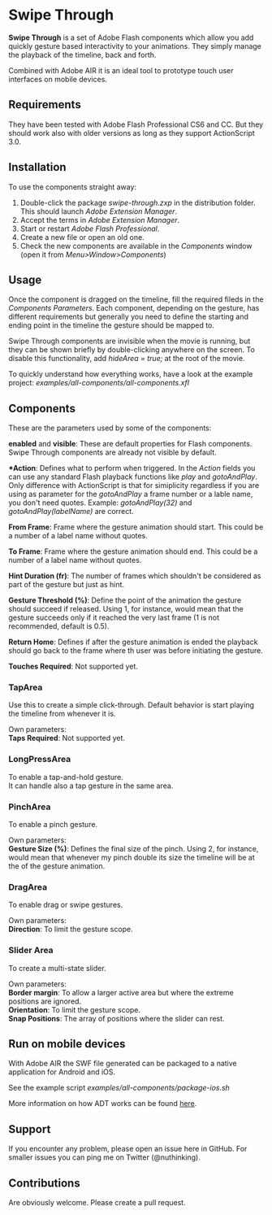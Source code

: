# Swipe Through
**Swipe Through** is a set of Adobe Flash components which allow you add quickly gesture based interactivity to your animations. They simply manage the playback of the timeline, back and forth.

Combined with Adobe AIR it is an ideal tool to prototype touch user interfaces on mobile devices.

## Requirements ##
They have been tested with Adobe Flash Professional CS6 and CC. But they should work also with older versions as long as they support ActionScript 3.0.

## Installation ##
To use the components straight away:

 1. Double-click the package *swipe-through.zxp* in the distribution folder. This should launch *Adobe Extension Manager*.
 2. Accept the terms in *Adobe Extension Manager*.
 3. Start or restart *Adobe Flash Professional*.
 4. Create a new file or open an old one.
 5. Check the new components are available in the *Components* window (open it from *Menu>Window>Components*)

## Usage ##
Once the component is dragged on the timeline, fill the required fileds in the *Components Parameters*. Each component, depending on the gesture, has different requirements but generally you need to define the starting and ending point in the timeline the gesture should be mapped to.

Swipe Through components are invisible when the movie is running, but they can be shown briefly by double-clicking anywhere on the screen. To disable this functionality, add *hideArea = true;* at the root of the movie.

To quickly understand how everything works, have a look at the example project: *examples/all-components/all-components.xfl*

## Components ##
These are the parameters used by some of the components:

**enabled** and **visible**: These are default properties for Flash components. Swipe Through components are already not visible by default.

**\*Action**: Defines what to perform when triggered. In the *Action* fields you can use any standard Flash playback functions like *play* and *gotoAndPlay*. Only difference with ActionScript is that for simiplicity regardless if you are using as parameter for the *gotoAndPlay* a frame number or a lable name, you don't need quotes.  Example: *gotoAndPlay(32)* and *gotoAndPlay(labelName)* are correct.

**From Frame**: Frame where the gesture animation should start. This could be a number of a label name without quotes.

**To Frame**: Frame where the gesture animation should end. This could be a number of a label name without quotes.

**Hint Duration (fr)**: The number of frames which shouldn't be considered as part of the gesture but just as hint.

**Gesture Threshold (%)**: Define the point of the animation the gesture should succeed if released. Using 1, for instance, would mean that the gesture succeeds only if it reached the very last frame (1 is not recommended, default is 0.5).

**Return Home**: Defines if after the gesture animation is ended the playback should go back to the frame where th user was before initiating the gesture.

**Touches Required**: Not supported yet.

### TapArea ###
Use this to create a simple click-through. Default behavior is start playing the timeline from whenever it is.

Own parameters:  
**Taps Required**: Not supported yet.  

### LongPressArea ###
To enable a tap-and-hold gesture.  
It can handle also a tap gesture in the same area.

### PinchArea ###
To enable a pinch gesture.  

Own parameters:  
**Gesture Size (%)**: Defines the final size of the pinch. Using 2, for instance, would mean that whenever my pinch double its size the timeline will be at the of the gesture animation.  

### DragArea ###
To enable drag or swipe gestures.

Own parameters:  
**Direction**: To limit the gesture scope.

### Slider Area ###
To create a multi-state slider.

Own parameters:  
**Border margin**: To allow a larger active area but where the extreme positions are ignored.  
**Orientation**: To limit the gesture scope.  
**Snap Positions**: The array of positions where the slider can rest.

## Run on mobile devices ##
With Adobe AIR the SWF file generated can be packaged to a native application for Android and iOS.

See the example script *examples/all-components/package-ios.sh*

More information on how ADT works can be found [here](http://help.adobe.com/en_US/air/build/WS901d38e593cd1bac1e63e3d128cdca935b-8000.html).

## Support ##
If you encounter any problem, please open an issue here in GitHub. For smaller issues you can ping me on Twitter (@nuthinking).

## Contributions ##
Are obviously welcome. Please create a pull request.
